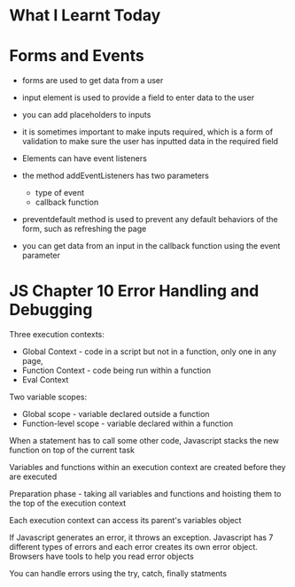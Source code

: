 # What I Learnt Today

# Forms and Events
- forms are used to get data from a user
- input element is used to provide a field to enter data to the user
- you can add placeholders to inputs
- it is sometimes important to make inputs required, which is a form of validation to make sure the user has inputted data in the required field
- Elements can have event listeners
- the method addEventListeners has two parameters
    - type of event
    - callback function

- preventdefault method is used to prevent any default behaviors of the form, such as refreshing the page
- you can get data from an input in the callback function using the event parameter

# JS Chapter 10 Error Handling and Debugging

Three execution contexts:
- Global Context - code in a script but not in a function, only one in any page, 
- Function Context - code being run within a function
- Eval Context

Two variable scopes:
- Global scope - variable declared outside a function
- Function-level scope - variable declared within a function

When a statement has to call some other code, Javascript stacks the new function on top of the current task

Variables and functions within an execution context are created before they are executed

Preparation phase - taking all variables and functions and hoisting them to the top of the execution context

Each execution context can access its parent's variables object

If Javascript generates an error, it throws an exception. Javascript has 7 different types of errors and each error creates its own error object. Browsers have tools to help you read error objects

You can handle errors using the try, catch, finally statments 

